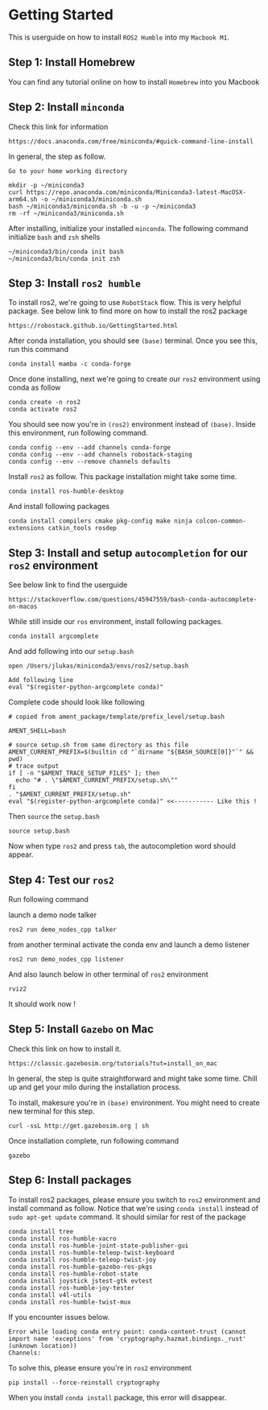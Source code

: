 # Getting Started

This is userguide on how to install `ROS2 Humble` into my `Macbook M1`.

## Step 1: Install Homebrew

You can find any tutorial online on how to install `Homebrew` into you Macbook

## Step 2: Install `minconda`

Check this link for information
```
https://docs.anaconda.com/free/miniconda/#quick-command-line-install
```

In general, the step as follow.
```
Go to your home working directory

mkdir -p ~/miniconda3
curl https://repo.anaconda.com/miniconda/Miniconda3-latest-MacOSX-arm64.sh -o ~/miniconda3/miniconda.sh
bash ~/miniconda3/miniconda.sh -b -u -p ~/miniconda3
rm -rf ~/miniconda3/miniconda.sh
```

After installing, initialize your installed `minconda`. The following command initialize `bash` and `zsh` shells
```
~/miniconda3/bin/conda init bash
~/miniconda3/bin/conda init zsh
```

## Step 3: Install `ros2 humble`
To install ros2, we're going to use `RobotStack` flow. This is very helpful package.
See below link to find more on how to install the ros2 package
```
https://robostack.github.io/GettingStarted.html
```

After conda installation, you should see `(base)` terminal. Once you see this, run this command
```
conda install mamba -c conda-forge
```

Once done installing, next we're going to create our `ros2` environment using conda as follow
```
conda create -n ros2
conda activate ros2
```
You should see now you're in `(ros2)` environment instead of `(base)`. 
Inside this environment, run following command. 

```
conda config --env --add channels conda-forge
conda config --env --add channels robostack-staging
conda config --env --remove channels defaults
```

Install `ros2` as follow. This package installation might take some time.
```
conda install ros-humble-desktop
```
And install following packages
```
conda install compilers cmake pkg-config make ninja colcon-common-extensions catkin_tools rosdep
```

## Step 3: Install and setup `autocompletion` for our `ros2` environment

See below link to find the userguide
```
https://stackoverflow.com/questions/45947559/bash-conda-autocomplete-on-macos
```

While still inside our `ros` environment, install following packages.

```
conda install argcomplete
```

And add following into our `setup.bash`
```
open /Users/jlukas/miniconda3/envs/ros2/setup.bash

Add following line
eval "$(register-python-argcomplete conda)"
```

Complete code should look like following
```
# copied from ament_package/template/prefix_level/setup.bash

AMENT_SHELL=bash

# source setup.sh from same directory as this file
AMENT_CURRENT_PREFIX=$(builtin cd "`dirname "${BASH_SOURCE[0]}"`" && pwd)
# trace output
if [ -n "$AMENT_TRACE_SETUP_FILES" ]; then
  echo "# . \"$AMENT_CURRENT_PREFIX/setup.sh\""
fi
. "$AMENT_CURRENT_PREFIX/setup.sh"
eval "$(register-python-argcomplete conda)" <<----------- Like this !
```

Then `source` the `setup.bash`
```
source setup.bash
```

Now when type `ros2` and press `tab`, the autocompletion word should appear.

## Step 4: Test our `ros2`

Run following command

launch a demo node talker
```
ros2 run demo_nodes_cpp talker
```

from another terminal activate the conda env and launch a demo listener
```
ros2 run demo_nodes_cpp listener
```

And also launch below in other terminal of `ros2` environment
```
rviz2
```

It should work now !

## Step 5: Install `Gazebo` on Mac

Check this link on how to install it.
```
https://classic.gazebosim.org/tutorials?tut=install_on_mac
```

In general, the step is quite straightforward and might take some time. Chill up and get your milo during
the installation process.

To install, makesure you're in `(base)` environment. You might need to create new terminal for this step.

```
curl -ssL http://get.gazebosim.org | sh
```

Once installation complete, run following command
```
gazebo
```

## Step 6: Install packages

To install ros2 packages, please ensure you switch to `ros2` environment and install command as follow. 
Notice that we're using `conda install` instead of `sudo apt-get update` command. It should similar for rest of the package
```
conda install tree
conda install ros-humble-xacro
conda install ros-humble-joint-state-publisher-gui
conda install ros-humble-teleop-twist-keyboard
conda install ros-humble-teleop-twist-joy
conda install ros-humble-gazebo-ros-pkgs 
conda install ros-humble-robot-state
conda install joystick jstest-gtk evtest
conda install ros-humble-joy-tester
conda install v4l-utils
conda install ros-humble-twist-mux
```

If you encounter issues below.
```
Error while loading conda entry point: conda-content-trust (cannot import name 'exceptions' from 'cryptography.hazmat.bindings._rust' (unknown location))
Channels:
```

To solve this, please ensure you're in `ros2` environment
```
pip install --force-reinstall cryptography
```

When you install `conda install` package, this error will disappear.
